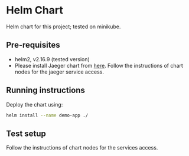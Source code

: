# Helm Chart

Helm chart for this project; tested on minikube.


## Pre-requisites

- helm2, v2.16.9 (tested version)
- Please install Jaeger chart from [here](https://github.com/Amiedeep/jaeger_minikube_setup). Follow the instructions of chart nodes for the jaeger service access.

## Running instructions

Deploy the chart using:

```bash
helm install --name demo-app ./
```

## Test setup

Follow the instructions of chart nodes for the services access.